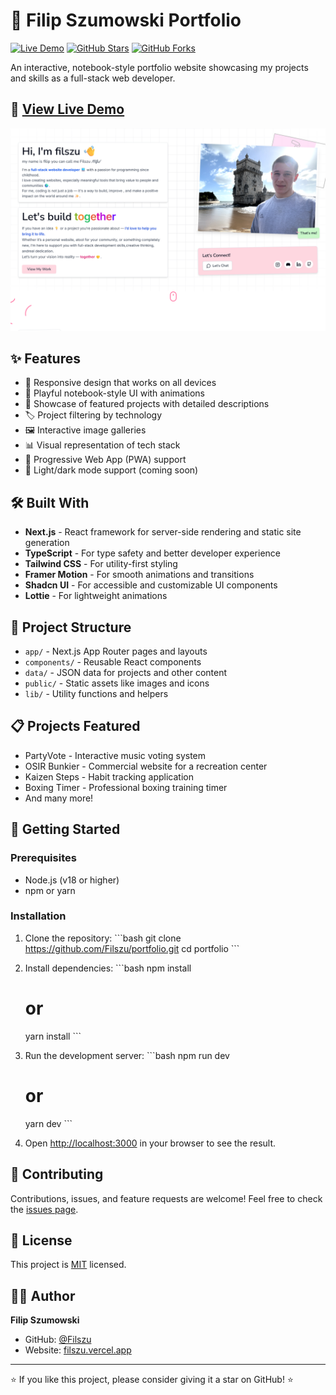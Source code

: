 # 📝 Filip Szumowski Portfolio

[![Live Demo](https://img.shields.io/badge/Live%20Demo-Visit%20Site-blue?style=for-the-badge&logo=vercel)](https://filszu.vercel.app/)
[![GitHub Stars](https://img.shields.io/github/stars/Filszu/portfolio?style=for-the-badge&logo=github)](https://github.com/Filszu/portfolio/stargazers)
[![GitHub Forks](https://img.shields.io/github/forks/Filszu/portfolio?style=for-the-badge&logo=github)](https://github.com/Filszu/portfolio/network/members)

An interactive, notebook-style portfolio website showcasing my projects and skills as a full-stack web developer.

## 🚀 [View Live Demo](https://filszu.vercel.app/)

![Portfolio Preview](public/images/og-image.png)

## ✨ Features

- 📱 Responsive design that works on all devices
- 🎨 Playful notebook-style UI with animations
- 📂 Showcase of featured projects with detailed descriptions
- 🏷️ Project filtering by technology
- 🖼️ Interactive image galleries
- 📊 Visual representation of tech stack
- 📱 Progressive Web App (PWA) support
- 🌙 Light/dark mode support (coming soon)

## 🛠️ Built With

- **Next.js** - React framework for server-side rendering and static site generation
- **TypeScript** - For type safety and better developer experience
- **Tailwind CSS** - For utility-first styling
- **Framer Motion** - For smooth animations and transitions
- **Shadcn UI** - For accessible and customizable UI components
- **Lottie** - For lightweight animations

## 🧰 Project Structure

- `app/` - Next.js App Router pages and layouts
- `components/` - Reusable React components
- `data/` - JSON data for projects and other content
- `public/` - Static assets like images and icons
- `lib/` - Utility functions and helpers

## 📋 Projects Featured

- PartyVote - Interactive music voting system
- OSIR Bunkier - Commercial website for a recreation center
- Kaizen Steps - Habit tracking application
- Boxing Timer - Professional boxing training timer
- And many more!

## 🚀 Getting Started

### Prerequisites

- Node.js (v18 or higher)
- npm or yarn

### Installation

1. Clone the repository:
   \`\`\`bash
   git clone https://github.com/Filszu/portfolio.git
   cd portfolio
   \`\`\`

2. Install dependencies:
   \`\`\`bash
   npm install
   # or
   yarn install
   \`\`\`

3. Run the development server:
   \`\`\`bash
   npm run dev
   # or
   yarn dev
   \`\`\`

4. Open [http://localhost:3000](http://localhost:3000) in your browser to see the result.

## 🤝 Contributing

Contributions, issues, and feature requests are welcome! Feel free to check the [issues page](https://github.com/Filszu/portfolio/issues).

## 📝 License

This project is [MIT](LICENSE) licensed.

## 👨‍💻 Author

**Filip Szumowski**

- GitHub: [@Filszu](https://github.com/Filszu)
- Website: [filszu.vercel.app](https://filszu.vercel.app)

---

⭐️ If you like this project, please consider giving it a star on GitHub! ⭐️
